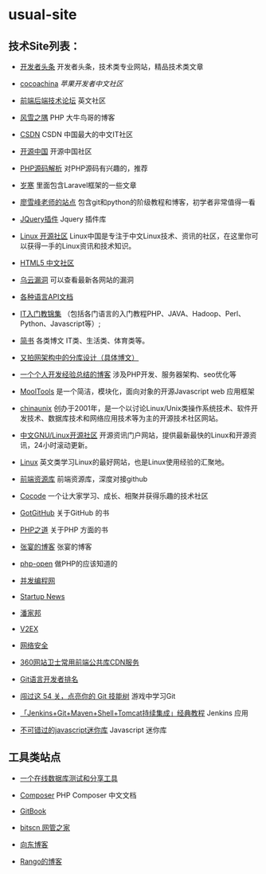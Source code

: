 # usual-site


## 技术Site列表：

- [开发者头条](http://www.toutiao.io) 开发者头条，技术类专业网站，精品技术类文章

- [cocoachina](http://www.cocoachina.com/)   *苹果开发者中文社区*

- [前端后端技术论坛](http://community.sitepoint.com/)   英文社区

- [风雪之隅](http://www.laruence.com/)     PHP  大牛鸟哥的博客 

- [CSDN](http://www.csdn.net/)    CSDN 中国最大的中文IT社区 

- [开源中国](http://www.oschina.net/)  开源中国社区 

- [PHP源码解析](http://www.php-internals.com/)    对PHP源码有兴趣的，推荐 

- [岁寒](http://lvwenhan.com/)       里面包含Laravel框架的一些文章 

- [廖雪峰老师的站点](http://www.liaoxuefeng.com/)  包含git和python的阶级教程和博客，初学者非常值得一看 

- [JQuery插件](http://www.jq22.com/)  Jquery 插件库 

- [Linux 开源社区](https://linux.cn/)    Linux中国是专注于中文Linux技术、资讯的社区，在这里你可以获得一手的Linux资讯和技术知识。

- [HTML5 中文社区](http://www.html5cn.org/)

- [乌云漏洞](http://www.wooyun.org/)  可以查看最新各网站的漏洞 

- [各种语言API文档](http://overapi.com/)   

- [IT入门教锦集](http://www.tutorialspoint.com/)  （包括各门语言的入门教程PHP、JAVA、Hadoop、Perl、Python、Javascript等）;

- [简书](http://www.jianshu.com/)      各类博文 IT类、生活类、体育类等。

- [又拍网架构中的分库设计（具体博文）](http://www.infoq.com/cn/articles/yupoo-partition-database)    

- [一个个人开发经验总结的博客](http://blog.51yip.com/)    涉及PHP开发、服务器架构、seo优化等

- [MoolTools](http://mootools.net/)    是一个简洁，模块化，面向对象的开源Javascript web 应用框架

- [chinaunix](http://www.chinaunix.net/)  创办于2001年，是一个以讨论Linux/Unix类操作系统技术、软件开发技术、数据库技术和网络应用技术等为主的开源技术社区网站。

- [中文GNU/Linux开源社区](http://bbs.linuxeden.com/index.php)   开源资讯门户网站，提供最新最快的Linux和开源资讯，24小时滚动更新。

- [Linux](http://www.linux.com/)   英文类学习Linux的最好网站，也是Linux使用经验的汇聚地。

- [前端资源库](http://www.awesomes.cn/)  前端资源库，深度对接github

- [Cocode](http://cocode.cc/)  一个让大家学习、成长、相聚并获得乐趣的技术社区

- [GotGitHub](http://www.worldhello.net/gotgithub/index.html)  关于GitHub 的书

- [PHP之道](http://wulijun.github.io/php-the-right-way/#site-header) 关于PHP 方面的书

- [张宴的博客](http://zyan.cc) 张宴的博客

- [php-open](http://php-open.com) 做PHP的应该知道的

- [并发编程网](http://ifeve.com) 

- [Startup News](http://news.dbanotes.net/news)

- [潘家邦](http://blog.jamespan.me)

- [V2EX](http://www.v2ex.com)

- [网络安全](http://www.xfocus.net)

- [360网站卫士常用前端公共库CDN服务](http://libs.useso.com)

- [Git语言开发者排名](http://githuber.cn/rank)

- [闯过这 54 关，点亮你的 Git 技能树](http://www.codingstyle.cn/topics/51)  游戏中学习Git

- [「Jenkins+Git+Maven+Shell+Tomcat持续集成」经典教程](http://mousycoder.com/2015/10/14/jenkins-git-maven-shell-tomcat-ci/) Jenkins 应用

- [不可错过的javascript迷你库](http://yanhaijing.com/js/2015/12/29/mini-js-lib/) Javascript 迷你库

## 工具类站点
- [一个在线数据库测试和分享工具](http://sqlfiddle.com/)       

- [Composer](http://docs.phpcomposer.com/)  PHP Composer 中文文档

- [GitBook](https://www.gitbook.com)

- [bitscn 网管之家](http://www.bitscn.com)

- [向东博客](http://www.justwinit.cn)

- [Rango的博客](http://rango.swoole.com)


